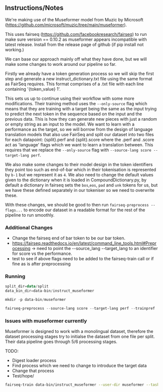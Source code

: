 ## Instructions/Notes

We're making use of the Museformer model from Muzic by Microsoft (https://github.com/microsoft/muzic/tree/main/museformer).

This uses fairseq (https://github.com/facebookresearch/fairseq) to run make sure version == 0.10.2 as museformer appears incompatible with latest release. Install from the release page of github (if pip install not working.)

We can base our approach mainly off what they have done, but we will make some changes to work around our pipeline so far.

Firstly we already have a token generation process so we will skip the first step and generate a new instruct_dictionary.txt file using the same format as FairSeq requires. This format comprises of a .txt file with each line containing '{token_value} 1'.

This sets us up to continue using their workflow with some more modifications. Their training method uses the ```--only-source``` flag which means that they are training with a target being the same as the input trying to predict the next token in the sequence based on the input and the previous data. This is how they can generate new pieces with just a random or empty string as an input to the model. We want to learn with a performance as the target, so we will borrow from the design of language translation models that also use FairSeq and split our dataset into two files for each datapoint: {split}.perf and {split}.score where the .perf and .score act as 'language' flags which we want to learn a translation between. This requires that we replace the ```--only-source``` flag with ```--source-lang score --target-lang perf```.

We also make some changes to their model design in the token identifiers they point too such as end-of-bar which in their tokenisation is represented by ```b-1``` but we represent it as ```4```. We also need to change the default values given to the dictionary when it is loaded in CompoundDictionary.py, by default a dictionary in fairseq sets the ```bos```,```eos```, ```pad``` and ```unk``` tokens for us, but we have these defined separately in our tokeniser so we need to overwrite these.


With these changes, we should be good to then run ```fairseq-preprocess --flags...``` to encode our dataset in a readable format for the rest of the pipeline to run smoothly. 


### Additional Changes
- Change the fairseq end of bar token to be our bar token.
- https://fairseq.readthedocs.io/en/latest/command_line_tools.html#Preprocessing -> need to point the --source_lang --target_lang to an identifier for score vs the performance.
- test to see if above flags need to be added to the fairseq-train call or if fine as is after preprocessing

### Running

```powershell
split_dir=data/split
data_bin_dir=data-bin/instruct_museformer

mkdir -p data-bin/museformer

fairseq-preprocess --source-lang score --target-lang perf --trainpref ../data/tokens/train --validpref ../data/tokens/val --testpref ../data/tokens/test --destdir data-bin/instruct_museformer --srcdict data/meta/our_dict.txt --tgtdict data/meta/our_dict.txt
  ```



### Issues with museformer currently
Museformer is designed to work with a monolingual dataset, therefore the dataset processing stages try to initialse the dataset from one file per split. Their data pipeline goes through 5/6 processing stages.

TODO:
- Digest loader process
- Find process which we need to change to introduce the target data
- Change that process
- Test/hope/


```bash
fairseq-train data-bin/instruct_museformer --user-dir museformer --task museformer_language_modeling --arch museformer_lm_v2s1 --con2con '((((-2, 0), -4, -8, -12, -16, -24, -32),),)' --con2sum '((((None, -32), (-31, -24), (-23, -16), (-15, -12), (-11, -8), (-7, -4), -3,),),)' --num-layers 4 --tokens-per-sample 100000 --truncate-train 15360 --truncate-valid 10240 --batch-size 1 --update-freq 1 --optimizer adam --adam-betas '(0.9, 0.98)' --adam-eps 1e-9 --weight-decay 0.01 --lr 5e-4 --lr-scheduler inverse_sqrt --warmup-updates 16000   --max-update 1000000 --validate-interval 1000000000 --save-interval 1000000000 --save-interval-updates 5000 --fp16 --log-interval 10 --tensorboard-logdir tb_log/museformer_instruct  --num-workers 8 --save-dir checkpoints/museformer_instruct --beat-mask-ts True --take-bos-as-bar True --log-format simple | tee log/museformer_instruct.log
```